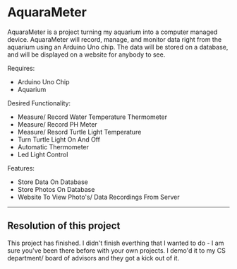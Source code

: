 AquaraMeter
=======

AquaraMeter is a project turning my aquarium into a computer managed device. AquaraMeter will record, manage, and monitor data right from the aquarium using an Arduino Uno chip. The data will be stored on a database, and will be displayed on a website for anybody to see. 


Requires:
- Arduino Uno Chip
- Aquarium


Desired Functionality:

- Measure/ Record Water Temperature Thermometer
- Measure/ Record PH Meter
- Measure/ Resord Turtle Light Temperature
- Turn Turtle Light On And Off
- Automatic Thermometer
- Led Light Control


Features:

- Store Data On Database
- Store Photos On Database
- Website To View Photo's/ Data Recordings From Server


----------------------------
Resolution of this project
----------------------------

This project has finished. I didn't finish everthing that I wanted to do - I am sure you've been there before with your own projects. I demo'd it to my CS department/ board of advisors and they got a kick out of it. 
